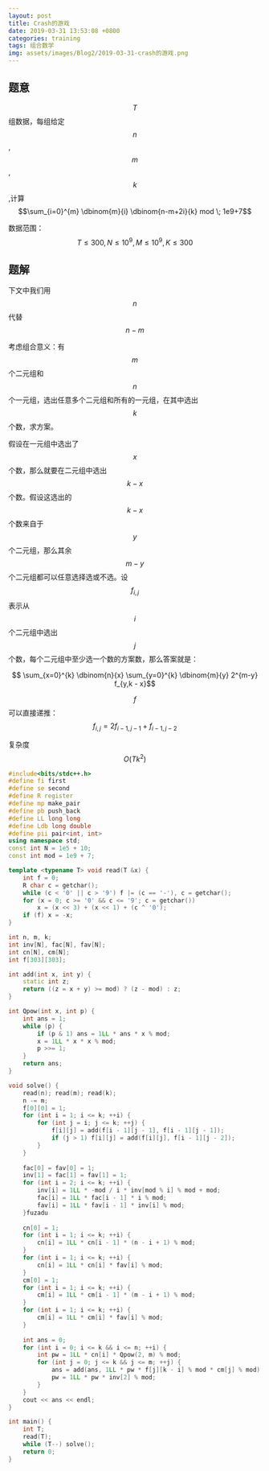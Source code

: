 ```yaml
---
layout: post
title: Crash的游戏
date: 2019-03-31 13:53:08 +0800
categories: training
tags: 组合数学 
img: assets/images/Blog2/2019-03-31-crash的游戏.png
---
```


## **题意**

$$T$$组数据，每组给定$$n$$,$$m$$,$$k$$,计算 $$\sum_{i=0}^{m} \dbinom{m}{i} \dbinom{n-m+2i}{k} mod \; 1e9+7$$

数据范围：$$T≤300,N≤10^9,M≤10^9,K≤300$$

## **题解**

下文中我们用$$n$$代替$$n-m$$

考虑组合意义：有$$m​$$个二元组和$$n​$$个一元组，选出任意多个二元组和所有的一元组，在其中选出$$k​$$个数，求方案。

假设在一元组中选出了$$x$$个数，那么就要在二元组中选出$$k-x$$个数。假设这选出的$$k-x$$个数来自于$$y$$个二元组，那么其余$$m-y$$个二元组都可以任意选择选或不选。设$$f_{i,j}$$表示从$$i$$个二元组中选出$$j$$个数，每个二元组中至少选一个数的方案数，那么答案就是：

$$ \sum_{x=0}^{k} \dbinom{n}{x} \sum_{y=0}^{k} \dbinom{m}{y} 2^{m-y} f_{y,k - x}$$

$$f$$可以直接递推：$$f_{i,j} = 2f_{i-1,j-1} + f_{i-1,j-2}$$

复杂度$$O(Tk^2)$$

```cpp
#include<bits/stdc++.h>
#define fi first
#define se second
#define R register
#define mp make_pair
#define pb push_back
#define LL long long
#define Ldb long double
#define pii pair<int, int>
using namespace std;
const int N = 1e5 + 10;
const int mod = 1e9 + 7;

template <typename T> void read(T &x) {
	int f = 0;
	R char c = getchar();
	while (c < '0' || c > '9') f |= (c == '-'), c = getchar();
	for (x = 0; c >= '0' && c <= '9'; c = getchar())
		x = (x << 3) + (x << 1) + (c ^ '0');
	if (f) x = -x;
}

int n, m, k;
int inv[N], fac[N], fav[N];
int cn[N], cm[N];
int f[303][303];

int add(int x, int y) {
	static int z;
	return ((z = x + y) >= mod) ? (z - mod) : z;
}

int Qpow(int x, int p) {
	int ans = 1;
	while (p) {
		if (p & 1) ans = 1LL * ans * x % mod;
		x = 1LL * x * x % mod;
		p >>= 1;
	}
	return ans;
}

void solve() {
	read(n); read(m); read(k);
	n -= m;
	f[0][0] = 1;
	for (int i = 1; i <= k; ++i) {
		for (int j = i; j <= k; ++j) {
			f[i][j] = add(f[i - 1][j - 1], f[i - 1][j - 1]);
			if (j > 1) f[i][j] = add(f[i][j], f[i - 1][j - 2]);
		}
	}
	
	fac[0] = fav[0] = 1;
	inv[1] = fac[1] = fav[1] = 1;
	for (int i = 2; i <= k; ++i) {
		inv[i] = 1LL * -mod / i * inv[mod % i] % mod + mod;
		fac[i] = 1LL * fac[i - 1] * i % mod;
		fav[i] = 1LL * fav[i - 1] * inv[i] % mod;
	}fuzadu
	
	cn[0] = 1;
	for (int i = 1; i <= k; ++i) {
		cn[i] = 1LL * cn[i - 1] * (n - i + 1) % mod;	
	}
	for (int i = 1; i <= k; ++i) {
		cn[i] = 1LL * cn[i] * fav[i] % mod;
	}
	cm[0] = 1;
	for (int i = 1; i <= k; ++i) {
		cm[i] = 1LL * cm[i - 1] * (m - i + 1) % mod;
	}
	for (int i = 1; i <= k; ++i) {
		cm[i] = 1LL * cm[i] * fav[i] % mod;
	}
	
	int ans = 0;
	for (int i = 0; i <= k && i <= n; ++i) {
		int pw = 1LL * cn[i] * Qpow(2, m) % mod;
		for (int j = 0; j <= k && j <= m; ++j) {
			ans = add(ans, 1LL * pw * f[j][k - i] % mod * cm[j] % mod);
			pw = 1LL * pw * inv[2] % mod;
		}
	}
	cout << ans << endl;
}

int main() {
	int T;
	read(T);
	while (T--) solve();
	return 0;
}
```

